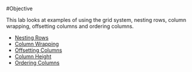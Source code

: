 #Objective

This lab looks at examples of using the grid system, nesting rows, column wrapping, offsetting columns and ordering columns.

- [Nesting Rows](#01)
- [Column Wrapping](#02)
- [Offsetting Columns](#03)
- [Column Height](#04)
- [Ordering Columns](#05)

